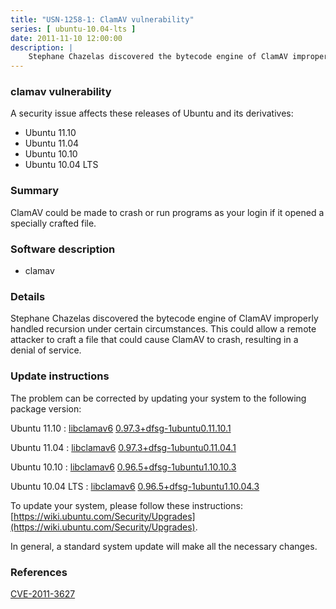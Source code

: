```yaml
---
title: "USN-1258-1: ClamAV vulnerability"
series: [ ubuntu-10.04-lts ]
date: 2011-11-10 12:00:00
description: |
    Stephane Chazelas discovered the bytecode engine of ClamAV improperly handled recursion under certain circumstances. This could allow a remote attacker to craft a file that could cause ClamAV to crash, resulting in a denial of service. 
--- 
```

 
### clamav vulnerability

A security issue affects these releases of Ubuntu and its derivatives:

* Ubuntu 11.10
* Ubuntu 11.04
* Ubuntu 10.10
* Ubuntu 10.04 LTS

### Summary

ClamAV could be made to crash or run programs as your login if it opened a specially crafted file.

### Software description

* clamav 

### Details

Stephane Chazelas discovered the bytecode engine of ClamAV improperly handled recursion under certain circumstances. This could allow a remote attacker to craft a file that could cause ClamAV to crash, resulting in a denial of service. 

### Update instructions

The problem can be corrected by updating your system to the following package version:

Ubuntu 11.10
 : [libclamav6](https://launchpad.net/ubuntu/+source/clamav) <span> [0.97.3+dfsg-1ubuntu0.11.10.1](https://launchpad.net/ubuntu/+source/clamav/0.97.3+dfsg-1ubuntu0.11.10.1) </span> 

Ubuntu 11.04
 : [libclamav6](https://launchpad.net/ubuntu/+source/clamav) <span> [0.97.3+dfsg-1ubuntu0.11.04.1](https://launchpad.net/ubuntu/+source/clamav/0.97.3+dfsg-1ubuntu0.11.04.1) </span> 

Ubuntu 10.10
 : [libclamav6](https://launchpad.net/ubuntu/+source/clamav) <span> [0.96.5+dfsg-1ubuntu1.10.10.3](https://launchpad.net/ubuntu/+source/clamav/0.96.5+dfsg-1ubuntu1.10.10.3) </span> 

Ubuntu 10.04 LTS
 : [libclamav6](https://launchpad.net/ubuntu/+source/clamav) <span> [0.96.5+dfsg-1ubuntu1.10.04.3](https://launchpad.net/ubuntu/+source/clamav/0.96.5+dfsg-1ubuntu1.10.04.3) </span> 

To update your system, please follow these instructions: [https://wiki.ubuntu.com/Security/Upgrades](https://wiki.ubuntu.com/Security/Upgrades).

In general, a standard system update will make all the necessary changes. 

### References

 [CVE-2011-3627](http://people.ubuntu.com/~ubuntu-security/cve/CVE-2011-3627)
 
